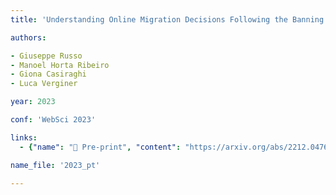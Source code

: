 ```yaml
---
title: 'Understanding Online Migration Decisions Following the Banning of Radical Communities'

authors:

- Giuseppe Russo
- Manoel Horta Ribeiro
- Giona Casiraghi
- Luca Verginer

year: 2023

conf: 'WebSci 2023'

links:
  - {"name": "📄 Pre-print", "content": "https://arxiv.org/abs/2212.04765"}

name_file: '2023_pt'

---
```

